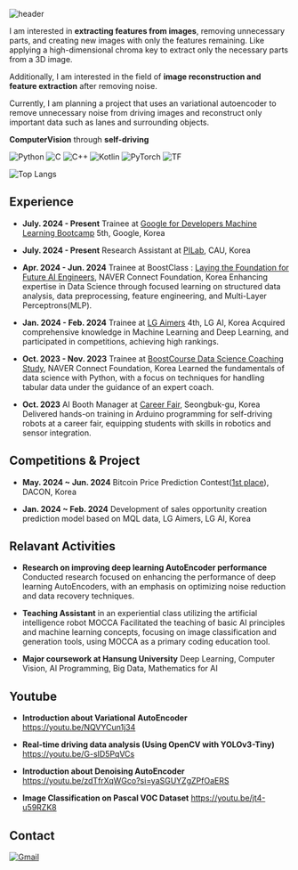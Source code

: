 ![header](https://capsule-render.vercel.app/api?type=waving&color=timeGradient&height=200&section=header&text=ChoIntelligence&animation=fadeIn&fontAlign=70
)

I am interested in **extracting features from images**, removing unnecessary parts, and creating new images with only the features remaining. Like applying a high-dimensional chroma key to extract only the necessary parts from a 3D image.

Additionally, I am interested in the field of **image reconstruction and feature extraction** after removing noise.

Currently, I am planning a project that uses an variational autoencoder to remove unnecessary noise from driving images and reconstruct only important data such as lanes and surrounding objects.


**ComputerVision** through **self-driving**

![Python](https://img.shields.io/badge/Python-3776AB?style=for-the-badge&logo=python&logoColor=white) ![C](https://img.shields.io/badge/C-00599C?style=for-the-badge&logo=c&logoColor=white) ![C++](https://img.shields.io/badge/C++-00599C?style=for-the-badge&logo=c%2B%2B&logoColor=white) ![Kotlin](https://img.shields.io/badge/Kotlin-7F52FF?style=for-the-badge&logo=kotlin&logoColor=white)
 ![PyTorch](https://img.shields.io/badge/PyTorch-EE4C2C?style=for-the-badge&logo=pytorch&logoColor=white)
![TF](https://img.shields.io/badge/TensorFlow-FF6F00?style=for-the-badge&logo=tensorflow&logoColor=white)  

![Top Langs](https://github-readme-stats.vercel.app/api/top-langs/?username=ChoIntelligence)

## Experience 

 - **July. 2024 - Present** Trainee at [Google for Developers Machine Learning Bootcamp](https://rsvp.withgoogle.com/events/google-machine-learning-bootcamp-kr-2024) 5th, Google, Korea

 - **July. 2024 - Present** Research Assistant at [PILab](https://sites.google.com/view/pilab), CAU, Korea

 - **Apr. 2024 - Jun. 2024** Trainee at BoostClass : [Laying the Foundation for Future AI Engineers](https://m.boostcourse.org/boostclass-aibasic-02-202404/intro), NAVER Connect Foundation, Korea
   Enhancing expertise in Data Science through focused learning on structured data analysis, data preprocessing, feature engineering, and Multi-Layer Perceptrons(MLP).

 - **Jan. 2024 - Feb. 2024** Trainee at [LG Aimers](https://www.lgaimers.ai) 4th, LG AI, Korea
   Acquired comprehensive knowledge in Machine Learning and Deep Learning, and participated in competitions, achieving high rankings.

 - **Oct. 2023 - Nov. 2023** Trainee at [BoostCourse Data Science Coaching Study](https://m.boostcourse.org/study-ds112-2023/intro), NAVER Connect Foundation, Korea
   Learned the fundamentals of data science with Python, with a focus on techniques for handling tabular data under the guidance of an expert coach.

 - **Oct. 2023** AI Booth Manager at [Career Fair](http://www.nwtnews.co.kr/news/articleView.html?idxno=112440), Seongbuk-gu, Korea
   Delivered hands-on training in Arduino programming for self-driving robots at a career fair, equipping students with skills in robotics and sensor integration.


## Competitions & Project

 - **May. 2024 ~ Jun. 2024** Bitcoin Price Prediction Contest([1st place](https://dacon.io/competitions/official/236264/leaderboard)), DACON, Korea

 - **Jan. 2024 ~ Feb. 2024** Development of sales opportunity creation prediction model based on MQL data, LG Aimers, LG AI, Korea

## Relavant Activities
 - **Research on improving deep learning AutoEncoder performance** Conducted research focused on enhancing the performance of deep learning AutoEncoders, with an emphasis on optimizing noise reduction and data recovery techniques.

 - **Teaching Assistant** in an experiential class utilizing the artificial intelligence robot MOCCA Facilitated the teaching of basic AI principles and machine learning concepts, focusing on image classification and generation tools, using MOCCA as a primary coding education tool.

 - **Major coursework at Hansung University** Deep Learning, Computer Vision, AI Programming, Big Data, Mathematics for AI

## Youtube 

 - **Introduction about Variational AutoEncoder** https://youtu.be/NQVYCun1j34

 - **Real-time driving data analysis (Using OpenCV with YOLOv3-Tiny)** https://youtu.be/G-sID5PqVCs

 - **Introduction about Denoising AutoEncoder** https://youtu.be/zdTfrXqWGco?si=yaSGUYZgZPfOaERS

 - **Image Classification on Pascal VOC Dataset** https://youtu.be/jt4-u59RZK8

## Contact
[![Gmail](https://img.shields.io/badge/Gmail-D14836?style=for-the-badge&logo=gmail&logoColor=white)](mailto:1971471@hansung.ac.kr)
